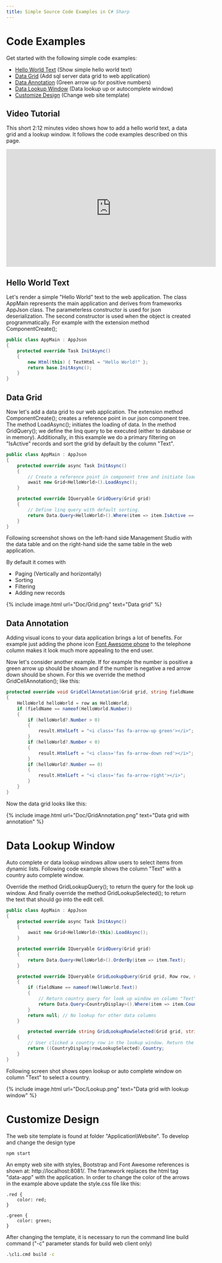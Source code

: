 ```yaml
---
title: Simple Source Code Examples in C# Sharp
--- 
```


# Code Examples

Get started with the following simple code examples:

* [Hello World Text](#hello-world-text) (Show simple hello world text)
* [Data Grid](#data-grid) (Add sql server data grid to web application)
* [Data Annotation](#data-annotation) (Green arrow up for positive numbers)
* [Data Lookup Window](#data-lookup-window) (Data lookup up or autocomplete window)
* [Customize Design](#customize-design) (Change web site template)

## Video Tutorial
This short 2:12 minutes video shows how to add a hello world text, a data grid and a lookup window. It follows the code examples described on this page.

<div class="youtube-container">
<iframe width="560" height="315" src="https://www.youtube.com/embed/TnYavCQ2pgM" frameborder="0" allow="accelerometer; autoplay; encrypted-media; gyroscope; picture-in-picture" allowfullscreen></iframe>
</div>

## Hello World Text
Let's render a simple "Hello World" text to the web application. The class AppMain represents the main application and derives from frameworks AppJson class. The parameterless constructor is used for json deserialization. The second constructor is used when the object is created programmatically. For example with the extension method ComponentCreate();

```csharp
public class AppMain : AppJson
{
    protected override Task InitAsync()
    {
        new Html(this) { TextHtml = "Hello World!" };
        return base.InitAsync();
    }
}
```

## Data Grid
Now let's add a data grid to our web application. The extension method ComponentCreate<Grid>(); creates a reference point in our json component tree. The method LoadAsync(); initiates the loading of data. In the method GridQuery(); we define the linq query to be executed (either to database or in memory). Additionally, in this example we do a primary filtering on "IsActive" records and sort the grid by default by the column "Text".

```csharp
public class AppMain : AppJson
{
    protected override async Task InitAsync()
    {
        // Create a reference point in component tree and initiate loading.
        await new Grid<HelloWorld>().LoadAsync(); 
    }

    protected override IQueryable GridQuery(Grid grid)
    {
        // Define linq query with default sorting.
        return Data.Query<HelloWorld>().Where(item => item.IsActive == true).OrderBy(item => item.Text);
    }
}
```

Following screenshot shows on the left-hand side Management Studio with the data table and on the right-hand side the same table in the web application.

By default it comes with

* Paging (Vertically and horizontally)
* Sorting
* Filtering
* Adding new records

{% include image.html url="Doc/Grid.png" text="Data grid" %}

## Data Annotation
Adding visual icons to your data application brings a lot of benefits. For example just adding the phone icon [Font Awesome phone](https://fontawesome.com/icons/phone?style=solid) to the telephone column makes it look much more appealing to the end user.

Now let's consider another example. If for example the number is positive a green arrow up should be shown and if the number is negative a red arrow down should be shown. For this we override the method GridCellAnnotation(); like this:

```csharp
protected override void GridCellAnnotation(Grid grid, string fieldName, GridRowEnum gridRowEnum, Row row, GridCellAnnotationResult result)
{
    HelloWorld helloWorld = row as HelloWorld;
    if (fieldName == nameof(HelloWorld.Number))
    {
        if (helloWorld?.Number > 0)
        {
            result.HtmlLeft = "<i class='fas fa-arrow-up green'></i>";
        }
        if (helloWorld?.Number < 0)
        {
            result.HtmlLeft = "<i class='fas fa-arrow-down red'></i>";
        }
        if (helloWorld?.Number == 0)
        {
            result.HtmlLeft = "<i class='fas fa-arrow-right'></i>";
        }
    }
}
```

Now the data grid looks like this:

{% include image.html url="Doc/GridAnnotation.png" text="Data grid with annotation" %}

# Data Lookup Window

Auto complete or data lookup windows allow users to select items from dynamic lists. Following code example shows the column "Text" with a country auto complete window.

Override the method GridLookupQuery(); to return the query for the look up window. And finally override the method GridLookupSelected(); to return the text that should go into the edit cell.

```csharp
public class AppMain : AppJson
{
	protected override async Task InitAsync()
	{
		await new Grid<HelloWorld>(this).LoadAsync();
	}

	protected override IQueryable GridQuery(Grid grid)
	{
		return Data.Query<HelloWorld>().OrderBy(item => item.Text);
	}

	protected override IQueryable GridLookupQuery(Grid grid, Row row, string fieldName, string text)
	{
		if (fieldName == nameof(HelloWorld.Text))
		{
			// Return country query for look up window on column "Text".
			return Data.Query<CountryDisplay>().Where(item => item.Country.StartsWith(text)).OrderBy(item => item.Country);
		}
		return null; // No lookup for other data columns
	}

        protected override string GridLookupRowSelected(Grid grid, string fieldName, GridRowEnum gridRowEnum, Row rowLookupSelected)
	{
		// User clicked a country row in the lookup window. Return the text that should go into the edit cell.
		return ((CountryDisplay)rowLookupSelected).Country;
	}
}
```

Following screen shot shows open lookup or auto complete window on column "Text" to select a country.

{% include image.html url="Doc/Lookup.png" text="Data grid with lookup window" %}

# Customize Design

The web site template is found at folder "Application\Website\". To develop and change the design type 

```cmd
npm start
```

An empty web site with styles, Bootstrap and Font Awesome references is shown at: http://localhost:8081/. The framework replaces the html tag "data-app" with the application. In order to change the color of the arrows in the example above update the style.css file like this:

```
.red {
    color: red;
}

.green {
    color: green;
}
```

After changing the template, it is necessary to run the command line build command ("-c" parameter stands for build web client only)

```cmd
.\cli.cmd build -c
```

